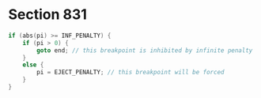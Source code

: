 # Section 831

```c << Make sure that |pi| is in the proper range >>=
if (abs(pi) >= INF_PENALTY) {
    if (pi > 0) {
        goto end; // this breakpoint is inhibited by infinite penalty
    }
    else {
        pi = EJECT_PENALTY; // this breakpoint will be forced
    }
}
```
